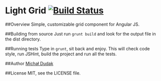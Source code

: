 ﻿Light Grid [![Build Status](https://travis-ci.org/michaldudak/light-grid.svg?branch=master)](https://travis-ci.org/michaldudak/light-grid)
==========

##Overview
Simple, customizable grid component for Angular JS.

##Building from source
Just run `grunt build` and look for the output file in the dist directory.

##Running tests
Type in `grunt`, sit back and enjoy. This will check code style, run JSHint, build the project and run all the tests.

##Author
[Michał Dudak](http://dudak.me)

##License
MIT, see the LICENSE file.